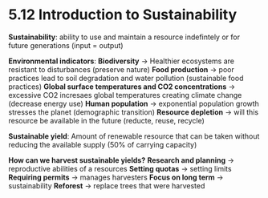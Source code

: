 # 5.12 Introduction to Sustainability
**Sustainability**: ability to use and maintain a resource indefintely or for future generations (input = output)

**Environmental indicators**:
**Biodiversity** -> Healthier ecosystems are resistant to disturbances (preserve nature)
**Food production** -> poor practices lead to soil degradation and water pollution (sustainable food practices)
**Global surface temperatures and CO2 concentrations** -> excessive CO2 incresaes global temperatures creating climate change (decrease energy use)
**Human population** -> exponential population growth stresses the planet (demographic transition)
**Resource depletion** -> will this resource be available in the future (reducte, reuse, recycle)

**Sustainable yield**: Amount of renewable resource that can be taken without reducing the available supply (50% of carrying capacity)

**How can we harvest sustainable yields?**
**Research and planning** -> reproductive abilities of a resources
**Setting quotas** -> setting limits
**Requiring permits** -> manages harvesters
**Focus on long term** -> sustainability
**Reforest** -> replace trees that were harvested
